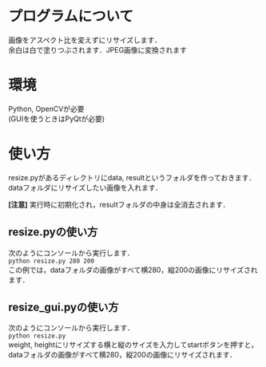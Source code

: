 # プログラムについて
 画像をアスペクト比を変えずにリサイズします．  
 余白は白で塗りつぶされます．JPEG画像に変換されます  

# 環境
 Python, OpenCVが必要  
 (GUIを使うときはPyQtが必要)  

# 使い方
 resize.pyがあるディレクトリにdata, resultというフォルダを作っておきます．  
 dataフォルダにリサイズしたい画像を入れます．  

 **[注意]** 実行時に初期化され，resultフォルダの中身は全消去されます．

## resize.pyの使い方
 次のようにコンソールから実行します．<br>
 `python resize.py 280 200`<br>
 この例では，dataフォルダの画像がすべて横280，縦200の画像にリサイズされます．<br>

## resize_gui.pyの使い方
 次のようにコンソールから実行します．<br>
 `python resize.py`<br>
 weight, heightにリサイズする横と縦のサイズを入力してstartボタンを押すと，dataフォルダの画像がすべて横280，縦200の画像にリサイズされます．<br>
